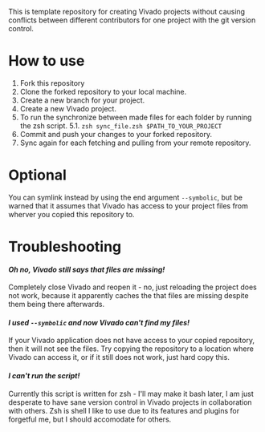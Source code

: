 This is template repository for creating  Vivado projects without causing conflicts between different contributors for one project with the git version control.

# How to use

1. Fork this repository
2. Clone the forked repository to your local machine.
3. Create a new branch for your project.
4. Create a new Vivado project.
5. To run the synchronize between made files for each folder by running the zsh script.
5.1. `zsh sync_file.zsh $PATH_TO_YOUR_PROJECT`
6. Commit and push your changes to your forked repository.
7. Sync again for each fetching and pulling from your remote repository.


# Optional
You can symlink instead by using the end argument `--symbolic`, but be warned that 
it assumes that Vivado has access to your project files from wherver you copied this repository to.

# Troubleshooting

#### *Oh no, Vivado still says that files are missing!*
Completely close Vivado and reopen it - no, just reloading the project does not work, because it
apparently caches the that files are missing despite them being there afterwards.

#### *I used `--symbolic` and now Vivado can't find my files!*
If your Vivado application does not have access to your copied repository, then it will not see the files. Try copying the repository to a location where Vivado can access it, or if it still does not work, just hard copy this.


#### *I can't run the script!*
Currently this script is written for zsh - I'll may make it bash later, I am just desperate to have sane version control in
Vivado projects in collaboration with others. Zsh is shell I like to use due to its features and plugins for forgetful me, but I should accomodate for others.
